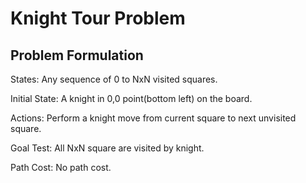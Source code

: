 # Knight Tour Problem

## Problem Formulation
  States: Any sequence of 0 to NxN visited squares.
  
  Initial State: A knight in 0,0 point(bottom left) on the board.
  
  Actions: Perform a knight move from current square to next unvisited square.
  
  Goal Test: All NxN square are visited by knight.
  
  Path Cost: No path cost.
  
